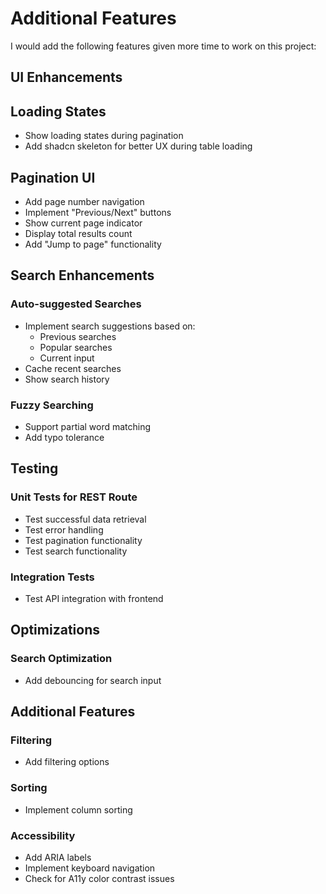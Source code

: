 # Additional Features
I would add the following features given more time to work on this project:

## UI Enhancements

## Loading States
- Show loading states during pagination
- Add shadcn skeleton for better UX during table loading

## Pagination UI
- Add page number navigation
- Implement "Previous/Next" buttons
- Show current page indicator
- Display total results count
- Add "Jump to page" functionality

## Search Enhancements

### Auto-suggested Searches
- Implement search suggestions based on:
  - Previous searches
  - Popular searches
  - Current input
- Cache recent searches
- Show search history

### Fuzzy Searching
- Support partial word matching
- Add typo tolerance

## Testing

### Unit Tests for REST Route
- Test successful data retrieval
- Test error handling
- Test pagination functionality
- Test search functionality

### Integration Tests
- Test API integration with frontend

## Optimizations

### Search Optimization
- Add debouncing for search input

## Additional Features

### Filtering
- Add filtering options

### Sorting
- Implement column sorting

### Accessibility
- Add ARIA labels
- Implement keyboard navigation
- Check for A11y color contrast issues
